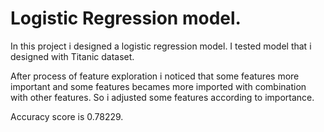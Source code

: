 # Logistic Regression model.

In this project i designed a logistic regression model. I tested model that i designed with Titanic dataset.

After process of feature exploration i noticed that some features more important and some features becames more imported with combination with other features. So i adjusted some features according to importance.

Accuracy score is 0.78229.
